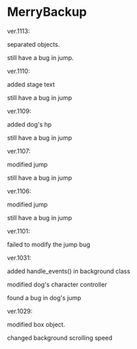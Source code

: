 # MerryBackup

ver.1113:

separated objects.

still have a bug in jump.

ver.1110:

added stage text  

still have a bug in jump

ver.1109:

added dog's hp

still have a bug in jump

ver.1107:

modified jump

still have a bug in jump

ver.1106:

modified jump

still have a bug in jump

ver.1101:

failed to modify the jump bug

ver.1031:

added handle_events() in background class

modified dog's character controller

found a bug in dog's jump

ver.1029: 

modified box object.

changed background scrolling speed

